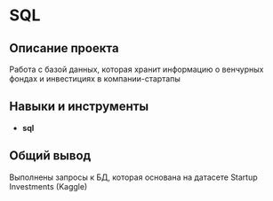 # SQL

## Описание проекта

Работа с базой данных, которая хранит информацию о венчурных фондах и инвестициях в компании-стартапы

## Навыки и инструменты

- **sql**

## Общий вывод

Выполнены запросы к БД, которая основана на датасете Startup Investments (Kaggle)
